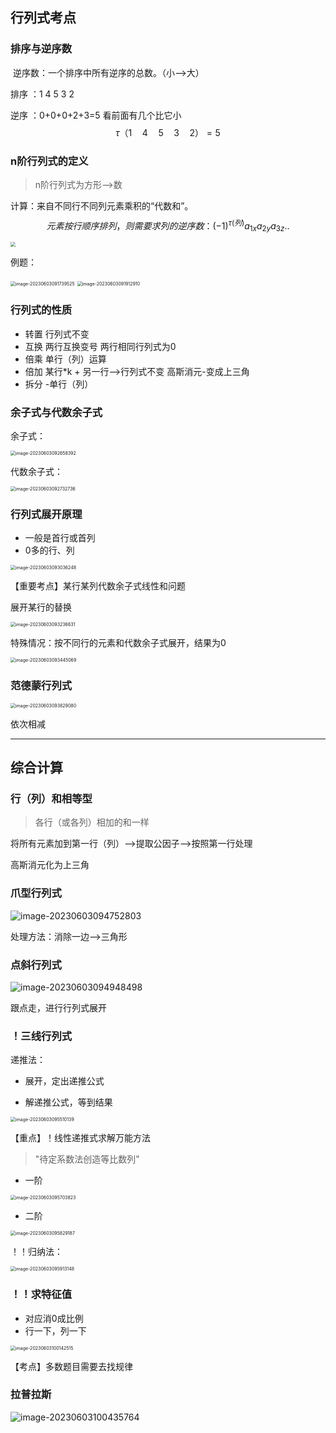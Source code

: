 ## 行列式考点

### 排序与逆序数

​	逆序数：一个排序中所有逆序的总数。（小-->大）

 排序 ：1 4 5 3 2 

逆序 ：0+0+0+2+3=5 看前面有几个比它小
$$
\tau（1\quad 4\quad5\quad3\quad2）=5
$$


### n阶行列式的定义

> n阶行列式为方形-->数

计算：来自不同行不同列元素乘积的“代数和”。
$$
元素按行顺序排列，则需要求列的逆序数：
(-1)^{\tau(列)}a_{1x}a_{2y}a_{3z}..
$$


<img src="images/image-20230603091629906.png" style="zoom:50%;" />

例题：

<img src="images/image-20230603091739525.png" alt="image-20230603091739525" style="zoom:50%;" />

<img src="images/image-20230603091912910.png" alt="image-20230603091912910" style="zoom:50%;" />



### 行列式的性质

- 转置  行列式不变
- 互换 两行互换变号 两行相同行列式为0
- 倍乘 单行（列）运算
- 倍加 某行*k + 另一行-->行列式不变 高斯消元-变成上三角
-  拆分 -单行（列）



### 余子式与代数余子式

余子式：

<img src="images/image-20230603092658392.png" alt="image-20230603092658392" style="zoom:50%;" />

代数余子式：

<img src="images/image-20230603092732736.png" alt="image-20230603092732736" style="zoom:50%;" />

### 行列式展开原理

- 一般是首行或首列
- 0多的行、列

<img src="images/image-20230603093036248.png" alt="image-20230603093036248" style="zoom:50%;" />

【重要考点】某行某列代数余子式线性和问题

展开某行的替换

<img src="images/image-20230603093236631.png" alt="image-20230603093236631" style="zoom:50%;" />

特殊情况：按不同行的元素和代数余子式展开，结果为0

<img src="images/image-20230603093445069.png" alt="image-20230603093445069" style="zoom:50%;" />



### 范德蒙行列式

<img src="images/image-20230603093829080.png" alt="image-20230603093829080" style="zoom:50%;" />

依次相减



---

## 综合计算

### 行（列）和相等型

> 各行（或各列）相加的和一样

将所有元素加到第一行（列）-->提取公因子-->按照第一行处理

高斯消元化为上三角



### 爪型行列式

![image-20230603094752803](images/image-20230603094752803.png)

处理方法：消除一边-->三角形



### 点斜行列式

![image-20230603094948498](images/image-20230603094948498.png)

跟点走，进行行列式展开



### ！三线行列式 

递推法：

- 展开，定出递推公式

- 解递推公式，等到结果

<img src="images/image-20230603095510139.png" alt="image-20230603095510139" style="zoom:50%;" />

【重点】！线性递推式求解万能方法

> "待定系数法创造等比数列"

- 一阶

<img src="images/image-20230603095703823.png" alt="image-20230603095703823" style="zoom:50%;" />

- 二阶

<img src="images/image-20230603095829187.png" alt="image-20230603095829187" style="zoom:50%;" />

！！归纳法：

<img src="images/image-20230603095913148.png" alt="image-20230603095913148" style="zoom:50%;" />



### ！！求特征值

- 对应消0成比例
- 行一下，列一下

<img src="images/image-20230603100142515.png" alt="image-20230603100142515" style="zoom:50%;" />

【考点】多数题目需要去找规律

### 拉普拉斯

![image-20230603100435764](images/image-20230603100435764.png)





